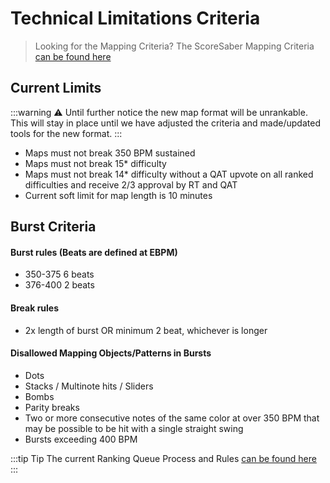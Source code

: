 # Technical Limitations Criteria
> Looking for the Mapping Criteria?
 The ScoreSaber Mapping Criteria [can be found here](./mapping-criteria.md)

## Current Limits

:::warning ⚠️
Until further notice the new map format will be unrankable. This will stay in place until we have adjusted the criteria and made/updated tools for the new format.
:::
- Maps must not break 350 BPM sustained
- Maps must not break 15* difficulty
- Maps must not break 14* difficulty without a QAT upvote on all ranked difficulties and receive 2/3 approval by RT and QAT
- Current soft limit for map length is 10 minutes





## Burst Criteria

#### Burst rules (Beats are defined at EBPM)
- 350-375 6 beats
- 376-400 2 beats

#### Break rules
- 2x length of burst OR minimum 2 beat, whichever is longer

#### Disallowed Mapping Objects/Patterns in Bursts
- Dots
- Stacks / Multinote hits / Sliders
- Bombs
- Parity breaks
- Two or more consecutive notes of the same color at over 350 BPM that may be possible to be hit with a single straight swing
- Bursts exceeding 400 BPM

:::tip Tip
 The current Ranking Queue Process and Rules [can be found here](/ranking/ranking-queue-rules.md)
:::
